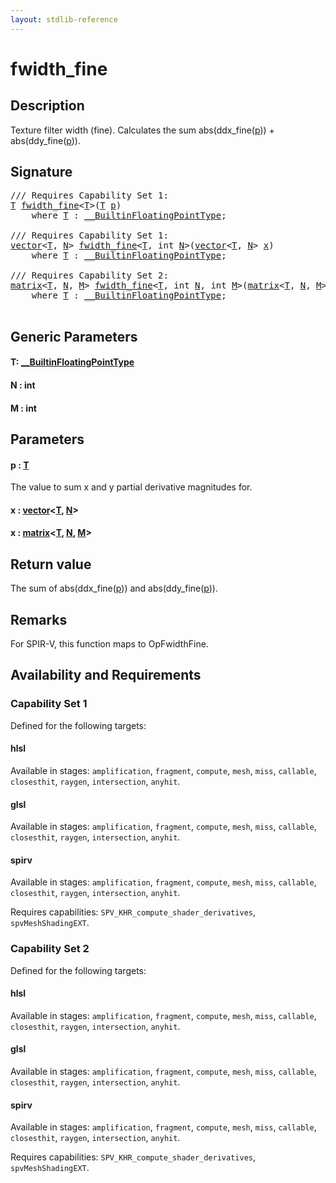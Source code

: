```yaml
---
layout: stdlib-reference
---
```


# fwidth\_fine

## Description

Texture filter width (fine).
Calculates the sum abs(ddx_fine(<span class='code'><a href="fwidth_fine.html#decl-p" class="code_param">p</a></span>)) + abs(ddy_fine(<span class='code'><a href="fwidth_fine.html#decl-p" class="code_param">p</a></span>)).



## Signature 

<pre>
/// Requires Capability Set 1:
<a href="fwidth_fine.html#typeparam-T" class="code_type">T</a> <a href="fwidth_fine.html">fwidth_fine</a>&lt;<a href="fwidth_fine.html#typeparam-T" class="code_type">T</a>&gt;(<a href="fwidth_fine.html#typeparam-T" class="code_type">T</a> <a href="fwidth_fine.html#decl-p" class="code_param">p</a>)
    <span class='code_keyword'>where</span> <a href="fwidth_fine.html#typeparam-T" class="code_type">T</a> : <a href="../interfaces/0_builtinfloatingpointtype-029hm/index.html" class="code_type">__BuiltinFloatingPointType</a>;

/// Requires Capability Set 1:
<a href="../types/vector/index.html" class="code_type">vector</a>&lt;<a href="fwidth_fine.html#typeparam-T" class="code_type">T</a>, <a href="fwidth_fine.html#decl-N" class="code_var">N</a>&gt; <a href="fwidth_fine.html">fwidth_fine</a>&lt;<a href="fwidth_fine.html#typeparam-T" class="code_type">T</a>, <span class="code_keyword">int</span> <a href="fwidth_fine.html#decl-N" class="code_var">N</a>&gt;(<a href="../types/vector/index.html" class="code_type">vector</a>&lt;<a href="fwidth_fine.html#typeparam-T" class="code_type">T</a>, <a href="fwidth_fine.html#decl-N" class="code_var">N</a>&gt; <a href="fwidth_fine.html#decl-x" class="code_param">x</a>)
    <span class='code_keyword'>where</span> <a href="fwidth_fine.html#typeparam-T" class="code_type">T</a> : <a href="../interfaces/0_builtinfloatingpointtype-029hm/index.html" class="code_type">__BuiltinFloatingPointType</a>;

/// Requires Capability Set 2:
<a href="../types/matrix/index.html" class="code_type">matrix</a>&lt;<a href="fwidth_fine.html#typeparam-T" class="code_type">T</a>, <a href="fwidth_fine.html#decl-N" class="code_var">N</a>, <a href="fwidth_fine.html#decl-M" class="code_var">M</a>&gt; <a href="fwidth_fine.html">fwidth_fine</a>&lt;<a href="fwidth_fine.html#typeparam-T" class="code_type">T</a>, <span class="code_keyword">int</span> <a href="fwidth_fine.html#decl-N" class="code_var">N</a>, <span class="code_keyword">int</span> <a href="fwidth_fine.html#decl-M" class="code_var">M</a>&gt;(<a href="../types/matrix/index.html" class="code_type">matrix</a>&lt;<a href="fwidth_fine.html#typeparam-T" class="code_type">T</a>, <a href="fwidth_fine.html#decl-N" class="code_var">N</a>, <a href="fwidth_fine.html#decl-M" class="code_var">M</a>&gt; <a href="fwidth_fine.html#decl-x" class="code_param">x</a>)
    <span class='code_keyword'>where</span> <a href="fwidth_fine.html#typeparam-T" class="code_type">T</a> : <a href="../interfaces/0_builtinfloatingpointtype-029hm/index.html" class="code_type">__BuiltinFloatingPointType</a>;

</pre>

## Generic Parameters

####  <a id="typeparam-T"></a>T: [\_\_BuiltinFloatingPointType](../interfaces/0_builtinfloatingpointtype-029hm/index.html)
####  <a id="decl-N"></a>N  : int
####  <a id="decl-M"></a>M  : int

## Parameters

####  <a id="decl-p"></a>p  : [T](fwidth_fine.html#typeparam-T)
The value to sum x and y partial derivative magnitudes for.

####  <a id="decl-x"></a>x  : [vector](../types/vector/index.html)\<[T](../types/vector/index.html#typeparam-T), [N](../types/vector/index.html#decl-N)\>
####  <a id="decl-x"></a>x  : [matrix](../types/matrix/index.html)\<[T](../types/matrix/t-0.html), [N](../types/matrix/index.html#decl-N), [M](../types/matrix/index.html#decl-M)\>

## Return value
The sum of abs(ddx_fine(<span class='code'><a href="fwidth_fine.html#decl-p" class="code_param">p</a></span>)) and abs(ddy_fine(<span class='code'><a href="fwidth_fine.html#decl-p" class="code_param">p</a></span>)).

## Remarks
For SPIR-V, this function maps to <span class='code'>OpFwidthFine</span>.


## Availability and Requirements

### Capability Set 1

Defined for the following targets:

#### hlsl
Available in stages: `amplification`, `fragment`, `compute`, `mesh`, `miss`, `callable`, `closesthit`, `raygen`, `intersection`, `anyhit`.

#### glsl
Available in stages: `amplification`, `fragment`, `compute`, `mesh`, `miss`, `callable`, `closesthit`, `raygen`, `intersection`, `anyhit`.

#### spirv
Available in stages: `amplification`, `fragment`, `compute`, `mesh`, `miss`, `callable`, `closesthit`, `raygen`, `intersection`, `anyhit`.

Requires capabilities: `SPV_KHR_compute_shader_derivatives`, `spvMeshShadingEXT`.

### Capability Set 2

Defined for the following targets:

#### hlsl
Available in stages: `amplification`, `fragment`, `compute`, `mesh`, `miss`, `callable`, `closesthit`, `raygen`, `intersection`, `anyhit`.

#### glsl
Available in stages: `amplification`, `fragment`, `compute`, `mesh`, `miss`, `callable`, `closesthit`, `raygen`, `intersection`, `anyhit`.

#### spirv
Available in stages: `amplification`, `fragment`, `compute`, `mesh`, `miss`, `callable`, `closesthit`, `raygen`, `intersection`, `anyhit`.

Requires capabilities: `SPV_KHR_compute_shader_derivatives`, `spvMeshShadingEXT`.


